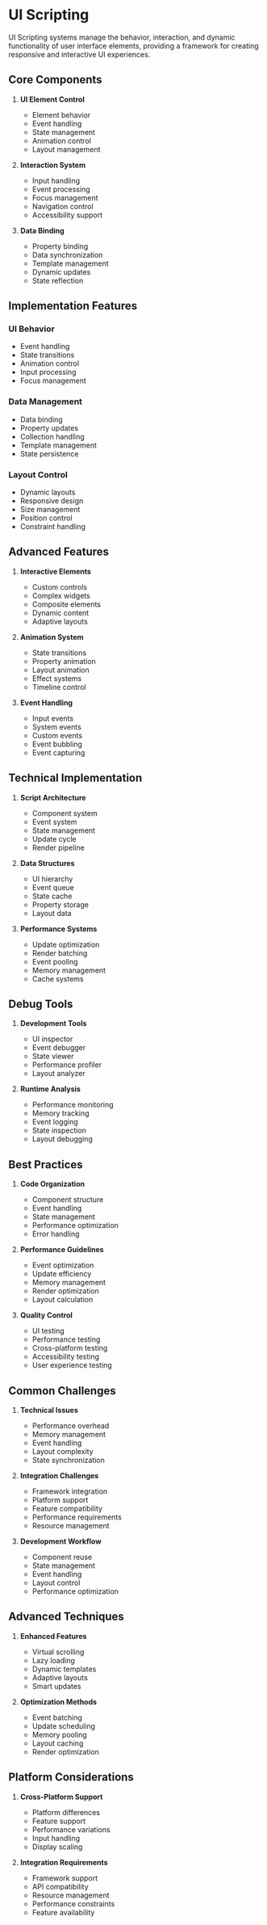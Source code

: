 # UI Scripting

UI Scripting systems manage the behavior, interaction, and dynamic functionality of user interface elements, providing a framework for creating responsive and interactive UI experiences.

## Core Components

1. **UI Element Control**
   - Element behavior
   - Event handling
   - State management
   - Animation control
   - Layout management

2. **Interaction System**
   - Input handling
   - Event processing
   - Focus management
   - Navigation control
   - Accessibility support

3. **Data Binding**
   - Property binding
   - Data synchronization
   - Template management
   - Dynamic updates
   - State reflection

## Implementation Features

### UI Behavior
- Event handling
- State transitions
- Animation control
- Input processing
- Focus management

### Data Management
- Data binding
- Property updates
- Collection handling
- Template management
- State persistence

### Layout Control
- Dynamic layouts
- Responsive design
- Size management
- Position control
- Constraint handling

## Advanced Features

1. **Interactive Elements**
   - Custom controls
   - Complex widgets
   - Composite elements
   - Dynamic content
   - Adaptive layouts

2. **Animation System**
   - State transitions
   - Property animation
   - Layout animation
   - Effect systems
   - Timeline control

3. **Event Handling**
   - Input events
   - System events
   - Custom events
   - Event bubbling
   - Event capturing

## Technical Implementation

1. **Script Architecture**
   - Component system
   - Event system
   - State management
   - Update cycle
   - Render pipeline

2. **Data Structures**
   - UI hierarchy
   - Event queue
   - State cache
   - Property storage
   - Layout data

3. **Performance Systems**
   - Update optimization
   - Render batching
   - Event pooling
   - Memory management
   - Cache systems

## Debug Tools

1. **Development Tools**
   - UI inspector
   - Event debugger
   - State viewer
   - Performance profiler
   - Layout analyzer

2. **Runtime Analysis**
   - Performance monitoring
   - Memory tracking
   - Event logging
   - State inspection
   - Layout debugging

## Best Practices

1. **Code Organization**
   - Component structure
   - Event handling
   - State management
   - Performance optimization
   - Error handling

2. **Performance Guidelines**
   - Event optimization
   - Update efficiency
   - Memory management
   - Render optimization
   - Layout calculation

3. **Quality Control**
   - UI testing
   - Performance testing
   - Cross-platform testing
   - Accessibility testing
   - User experience testing

## Common Challenges

1. **Technical Issues**
   - Performance overhead
   - Memory management
   - Event handling
   - Layout complexity
   - State synchronization

2. **Integration Challenges**
   - Framework integration
   - Platform support
   - Feature compatibility
   - Performance requirements
   - Resource management

3. **Development Workflow**
   - Component reuse
   - State management
   - Event handling
   - Layout control
   - Performance optimization

## Advanced Techniques

1. **Enhanced Features**
   - Virtual scrolling
   - Lazy loading
   - Dynamic templates
   - Adaptive layouts
   - Smart updates

2. **Optimization Methods**
   - Event batching
   - Update scheduling
   - Memory pooling
   - Layout caching
   - Render optimization

## Platform Considerations

1. **Cross-Platform Support**
   - Platform differences
   - Feature support
   - Performance variations
   - Input handling
   - Display scaling

2. **Integration Requirements**
   - Framework support
   - API compatibility
   - Resource management
   - Performance constraints
   - Feature availability

